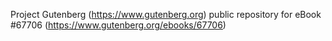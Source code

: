 Project Gutenberg (https://www.gutenberg.org) public repository for
eBook #67706 (https://www.gutenberg.org/ebooks/67706)
